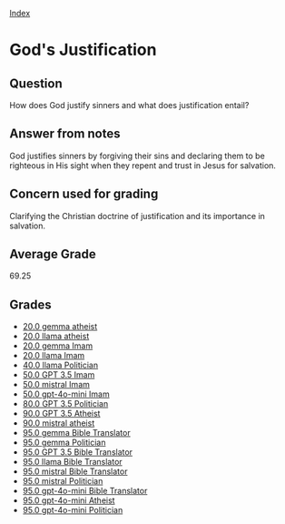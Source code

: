 
[Index](../index.md)
# God's Justification
## Question
How does God justify sinners and what does justification entail?

## Answer from notes
God justifies sinners by forgiving their sins and declaring them to be righteous in His sight when they repent and trust in Jesus for salvation.

## Concern used for grading
Clarifying the Christian doctrine of justification and its importance in salvation.

## Average Grade
69.25

## Grades
 * [20.0 gemma atheist](../answers/gemma_atheist/God's_Justification.md)
 * [20.0 llama atheist](../answers/llama_atheist/God's_Justification.md)
 * [20.0 gemma Imam](../answers/gemma_Imam/God's_Justification.md)
 * [20.0 llama Imam](../answers/llama_Imam/God's_Justification.md)
 * [40.0 llama Politician](../answers/llama_Politician/God's_Justification.md)
 * [50.0 GPT 3.5 Imam](../answers/GPT_3.5_Imam/God's_Justification.md)
 * [50.0 mistral Imam](../answers/mistral_Imam/God's_Justification.md)
 * [50.0 gpt-4o-mini Imam](../answers/gpt-4o-mini_Imam/God's_Justification.md)
 * [80.0 GPT 3.5 Politician](../answers/GPT_3.5_Politician/God's_Justification.md)
 * [90.0 GPT 3.5 Atheist](../answers/GPT_3.5_Atheist/God's_Justification.md)
 * [90.0 mistral atheist](../answers/mistral_atheist/God's_Justification.md)
 * [95.0 gemma Bible Translator](../answers/gemma_Bible_Translator/God's_Justification.md)
 * [95.0 gemma Politician](../answers/gemma_Politician/God's_Justification.md)
 * [95.0 GPT 3.5 Bible Translator](../answers/GPT_3.5_Bible_Translator/God's_Justification.md)
 * [95.0 llama Bible Translator](../answers/llama_Bible_Translator/God's_Justification.md)
 * [95.0 mistral Bible Translator](../answers/mistral_Bible_Translator/God's_Justification.md)
 * [95.0 mistral Politician](../answers/mistral_Politician/God's_Justification.md)
 * [95.0 gpt-4o-mini Bible Translator](../answers/gpt-4o-mini_Bible_Translator/God's_Justification.md)
 * [95.0 gpt-4o-mini Atheist](../answers/gpt-4o-mini_Atheist/God's_Justification.md)
 * [95.0 gpt-4o-mini Politician](../answers/gpt-4o-mini_Politician/God's_Justification.md)
